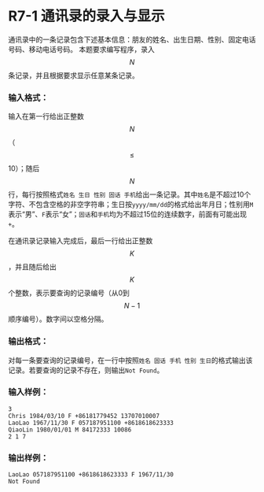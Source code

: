 # R7-1 通讯录的录入与显示

通讯录中的一条记录包含下述基本信息：朋友的姓名、出生日期、性别、固定电话号码、移动电话号码。
本题要求编写程序，录入$$N$$条记录，并且根据要求显示任意某条记录。

### 输入格式：

输入在第一行给出正整数$$N$$（$$\le$$10）；随后$$N$$行，每行按照格式`姓名 生日 性别 固话 手机`给出一条记录。其中`姓名`是不超过10个字符、不包含空格的非空字符串；生日按`yyyy/mm/dd`的格式给出年月日；性别用`M`表示“男”、`F`表示“女”；`固话`和`手机`均为不超过15位的连续数字，前面有可能出现`+`。

在通讯录记录输入完成后，最后一行给出正整数$$K$$，并且随后给出$$K$$个整数，表示要查询的记录编号（从0到$$N-1$$顺序编号）。数字间以空格分隔。

### 输出格式：

对每一条要查询的记录编号，在一行中按照`姓名 固话 手机 性别 生日`的格式输出该记录。若要查询的记录不存在，则输出`Not Found`。

### 输入样例：
```in
3
Chris 1984/03/10 F +86181779452 13707010007
LaoLao 1967/11/30 F 057187951100 +8618618623333
QiaoLin 1980/01/01 M 84172333 10086
2 1 7
```

### 输出样例：
```out
LaoLao 057187951100 +8618618623333 F 1967/11/30
Not Found
```
